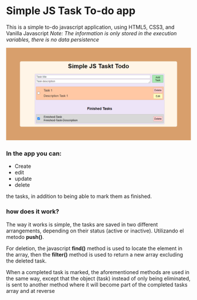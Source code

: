 # Simple JS Task To-do app

This is a simple to-do javascript application, using HTML5, CSS3, and Vanilla Javascript
*Note: The information is only stored in the execution variables, there is no data persistence*

![Example image of the app](https://github.com/frodrigue60/Simple-JS-Task-Todo/blob/master/todo.png?raw=true)

### In the app you can:
 - Create
 - edit
 - update
 - delete
 
 the tasks, in addition to being able to mark them as finished.

### how does it work?
The way it works is simple, the tasks are saved in two different arrangements, depending on their status (active or inactive). Utilizando el metodo **push()**.

For deletion, the javascript **find()** method is used to locate the element in the array, then the **filter()** method is used to return a new array excluding the deleted task.

When a completed task is marked, the aforementioned methods are used in the same way, except that the object (task) instead of only being eliminated, is sent to another method where it will become part of the completed tasks array and at reverse
